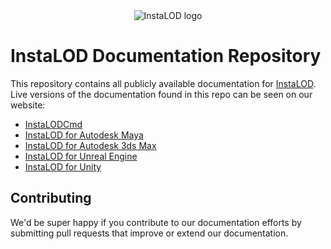 <div style="text-align:center;"><img src="http://files.instalod.io/Web/InstaLOD_Logo_Square_BW_400x280.png" alt="InstaLOD logo" /></div>

# InstaLOD Documentation Repository
This repository contains all publicly available documentation for [InstaLOD](http://www.InstaLOD.io).
Live versions of the documentation found in this repo can be seen on our website:

  - [InstaLODCmd](http://www.InstaLOD.io/GettingStartedWithCmd)
  - [InstaLOD for Autodesk Maya](http://www.InstaLOD.io/GettingStartedWithMaya)
  - [InstaLOD for Autodesk 3ds Max](http://www.InstaLOD.io/GettingStartedWithMax)
  - [InstaLOD for Unreal Engine](http://www.InstaLOD.io/GettingStartedWithUE4)
  - [InstaLOD for Unity](http://www.InstaLOD.io/GettingStartedWithUnity)

## Contributing
We'd be super happy if you contribute to our documentation efforts by submitting pull requests that improve or extend our documentation.
